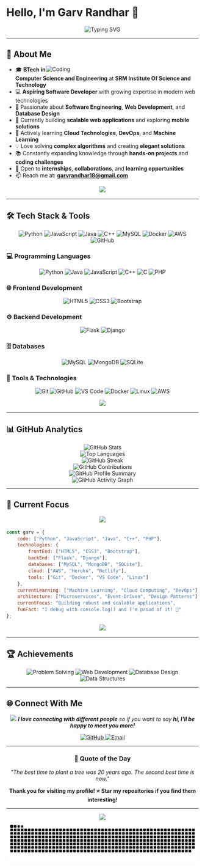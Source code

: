 # Hello, I'm Garv Randhar 👋

<p align="center">
  <img src="https://readme-typing-svg.herokuapp.com?font=Fira+Code&size=24&duration=4000&color=00C9FF&center=true&vCenter=true&width=600&lines=Aspiring+Software+Developer;Computer+Science+Student;Problem+Solver;Tech+Enthusiast;Always+Learning!" alt="Typing SVG">
</p>

---

## 🌟 About Me


<img align="right" alt="Coding" width="400" src="https://cdn.dribbble.com/users/1162077/screenshots/3848914/programmer.gif">

- 🎓 **BTech in Computer Science and Engineering** at **SRM Institute Of Science and Technology**
- 💻 **Aspiring Software Developer** with growing expertise in modern web technologies
- 🚀 Passionate about **Software Engineering**, **Web Development**, and **Database Design**
- 🔭 Currently building **scalable web applications** and exploring **mobile solutions**
- 🌱 Actively learning **Cloud Technologies**, **DevOps**, and **Machine Learning**
- 💡 Love solving **complex algorithms** and creating **elegant solutions**
- 📚 Constantly expanding knowledge through **hands-on projects** and **coding challenges**
- 🤝 Open to **internships**, **collaborations**, and **learning opportunities**
- 📫 Reach me at: **garvrandhar18@gmail.com**

<div align="center">
  <img src="https://user-images.githubusercontent.com/73097560/115834477-dbab4500-a447-11eb-908a-139a6edaec5c.gif">
</div>

---

## 🛠️ Tech Stack & Tools

<div align="center">
  <img src="https://techstack-generator.vercel.app/python-icon.svg" alt="Python" width="65" height="65" />
  <img src="https://techstack-generator.vercel.app/js-icon.svg" alt="JavaScript" width="65" height="65" />
  <img src="https://techstack-generator.vercel.app/java-icon.svg" alt="Java" width="65" height="65" />
  <img src="https://techstack-generator.vercel.app/cpp-icon.svg" alt="C++" width="65" height="65" />
  <img src="https://techstack-generator.vercel.app/mysql-icon.svg" alt="MySQL" width="65" height="65" />
  <img src="https://techstack-generator.vercel.app/docker-icon.svg" alt="Docker" width="65" height="65" />
  <img src="https://techstack-generator.vercel.app/aws-icon.svg" alt="AWS" width="65" height="65" />
  <img src="https://techstack-generator.vercel.app/github-icon.svg" alt="GitHub" width="65" height="65" />
</div>

### 💻 Programming Languages
<p align="center">
  <img src="https://img.shields.io/badge/-Python-3776AB?style=for-the-badge&logo=python&logoColor=white" alt="Python">
  <img src="https://img.shields.io/badge/-Java-007396?style=for-the-badge&logo=java&logoColor=white" alt="Java">
  <img src="https://img.shields.io/badge/-JavaScript-F7DF1E?style=for-the-badge&logo=javascript&logoColor=black" alt="JavaScript">
  <img src="https://img.shields.io/badge/-C++-00599C?style=for-the-badge&logo=c%2B%2B&logoColor=white" alt="C++">
  <img src="https://img.shields.io/badge/-C-A8B9CC?style=for-the-badge&logo=c&logoColor=black" alt="C">
  <img src="https://img.shields.io/badge/-PHP-777BB4?style=for-the-badge&logo=php&logoColor=white" alt="PHP">
</p>

### 🌐 Frontend Development
<p align="center">
  <img src="https://img.shields.io/badge/-HTML5-E34F26?style=for-the-badge&logo=html5&logoColor=white" alt="HTML5">
  <img src="https://img.shields.io/badge/-CSS3-1572B6?style=for-the-badge&logo=css3&logoColor=white" alt="CSS3">
  <img src="https://img.shields.io/badge/-Bootstrap-7952B3?style=for-the-badge&logo=bootstrap&logoColor=white" alt="Bootstrap">
</p>

### ⚙️ Backend Development
<p align="center">
  <img src="https://img.shields.io/badge/-Flask-000000?style=for-the-badge&logo=flask&logoColor=white" alt="Flask">
  <img src="https://img.shields.io/badge/-Django-092E20?style=for-the-badge&logo=django&logoColor=white" alt="Django">
</p>

### 🗄️ Databases
<p align="center">
  <img src="https://img.shields.io/badge/-MySQL-4479A1?style=for-the-badge&logo=mysql&logoColor=white" alt="MySQL">
  <img src="https://img.shields.io/badge/-MongoDB-47A248?style=for-the-badge&logo=mongodb&logoColor=white" alt="MongoDB">
  <img src="https://img.shields.io/badge/-SQLite-003B57?style=for-the-badge&logo=sqlite&logoColor=white" alt="SQLite">
</p>

### 🔧 Tools & Technologies
<p align="center">
  <img src="https://img.shields.io/badge/-Git-F05032?style=for-the-badge&logo=git&logoColor=white" alt="Git">
  <img src="https://img.shields.io/badge/-GitHub-181717?style=for-the-badge&logo=github&logoColor=white" alt="GitHub">
  <img src="https://img.shields.io/badge/-VS%20Code-007ACC?style=for-the-badge&logo=visual-studio-code&logoColor=white" alt="VS Code">
  <img src="https://img.shields.io/badge/-Docker-2496ED?style=for-the-badge&logo=docker&logoColor=white" alt="Docker">
  <img src="https://img.shields.io/badge/-Linux-FCC624?style=for-the-badge&logo=linux&logoColor=black" alt="Linux">
  <img src="https://img.shields.io/badge/-AWS-232F3E?style=for-the-badge&logo=amazon-aws&logoColor=white" alt="AWS">
</p>

<div align="center">
  <img src="https://user-images.githubusercontent.com/73097560/115834477-dbab4500-a447-11eb-908a-139a6edaec5c.gif">
</div>

---

## 📊 GitHub Analytics

<div align="center">
  <img src="https://github-readme-stats.vercel.app/api?username=GarvRandhar&show_icons=true&count_private=true&theme=radical&hide_border=true&bg_color=0D1117" alt="GitHub Stats">
</div>

<div align="center">
  <img src="https://github-readme-stats.vercel.app/api/top-langs/?username=GarvRandhar&layout=compact&theme=radical&hide_border=true&bg_color=0D1117&langs_count=10" alt="Top Languages">
</div>

<div align="center">
  <img src="https://streak-stats.demolab.com/?user=GarvRandhar&theme=radical&hide_border=true&background=0D1117" alt="GitHub Streak">
</div>

<div align="center">
  <img src="https://github-contributor-stats.vercel.app/api?username=GarvRandhar&limit=5&theme=radical&combine_all_yearly_contributions=true&hide_border=true&bg_color=0D1117" alt="GitHub Contributions">
</div>

<div align="center">
  <img src="https://github-profile-summary-cards.vercel.app/api/cards/profile-details?username=GarvRandhar&theme=radical" alt="GitHub Profile Summary">
</div>

<div align="center">
  <img src="https://activity-graph.herokuapp.com/graph?username=GarvRandhar&theme=redical&bg_color=0D1117&hide_border=true&line=58A6FF&point=1F6FEB&area_color=58A6FF&area=true" alt="GitHub Activity Graph">
</div>

---

## 🎯 Current Focus

<div align="center">
  <img src="https://media.giphy.com/media/SWoSkN6DxTszqIKEqv/giphy.gif" width="400">
</div>

```javascript
const garv = {
    code: ["Python", "JavaScript", "Java", "C++", "PHP"],
    technologies: {
        frontEnd: ["HTML5", "CSS3", "Bootstrap"],
        backEnd: ["Flask", "Django"],
        databases: ["MySQL", "MongoDB", "SQLite"],
        cloud: ["AWS", "Heroku", "Netlify"],
        tools: ["Git", "Docker", "VS Code", "Linux"]
    },
    currentLearning: ["Machine Learning", "Cloud Computing", "DevOps"],
    architecture: ["Microservices", "Event-Driven", "Design Patterns"],
    currentFocus: "Building robust and scalable applications",
    funFact: "I debug with console.log() and I'm proud of it! 🐛"
};
```

<div align="center">
  <img src="https://user-images.githubusercontent.com/73097560/115834477-dbab4500-a447-11eb-908a-139a6edaec5c.gif">
</div>

---

## 🏆 Achievements


<p align="center">
  <img src="https://img.shields.io/badge/-Problem%20Solving-FF6B6B?style=for-the-badge&logo=hackerrank&logoColor=white" alt="Problem Solving">
  <img src="https://img.shields.io/badge/-Web%20Development-4ECDC4?style=for-the-badge&logo=w3c&logoColor=white" alt="Web Development">
  <img src="https://img.shields.io/badge/-Database%20Design-45B7D1?style=for-the-badge&logo=mysql&logoColor=white" alt="Database Design">
  <img src="https://img.shields.io/badge/-Data%20Structures-96CEB4?style=for-the-badge&logo=coursera&logoColor=white" alt="Data Structures">
</p>

---

## 🌐 Connect With Me

<div align="center">
  <img src="https://media.giphy.com/media/LnQjpWaON8nhr21vNW/giphy.gif" width="60">
  <em><b>I love connecting with different people</b> so if you want to say <b>hi, I'll be happy to meet you more!</b></em>
</div>

<p align="center">
  <a href="https://github.com/GarvRandhar">
    <img src="https://img.shields.io/badge/-GitHub-181717?style=for-the-badge&logo=github&logoColor=white" alt="GitHub">
  </a>
  <a href="mailto:garvrandhar18@gmail.com">
    <img src="https://img.shields.io/badge/-Email-D14836?style=for-the-badge&logo=gmail&logoColor=white" alt="Email">
  </a>
</p>

---

<div align="center">
  
### 💭 Quote of the Day
  

*"The best time to plant a tree was 20 years ago. The second best time is now."*

**Thank you for visiting my profile! ⭐ Star my repositories if you find them interesting!**

</div>

---

<div align="center">
  <img src="https://capsule-render.vercel.app/api?type=waving&color=gradient&height=100&section=footer"/>
</div>

<div align="center">
  <img src="https://raw.githubusercontent.com/Platane/snk/output/github-contribution-grid-snake.svg" alt="Snake animation">
</div>
